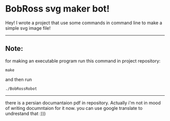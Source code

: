 BobRoss svg maker bot!
===================


Hey! I wrote a project that use some commands in command line to make a simple svg image file!


----------
## Note: ##
for making an executable program run this command in project repository:
```
make
```
and then run
```
./BobRossRobot
```

----------


there is a persian documantaion pdf in repository.
Actually i'm not in mood of writing documntaion for it now.
you can use google translate to undrestand that :)))
